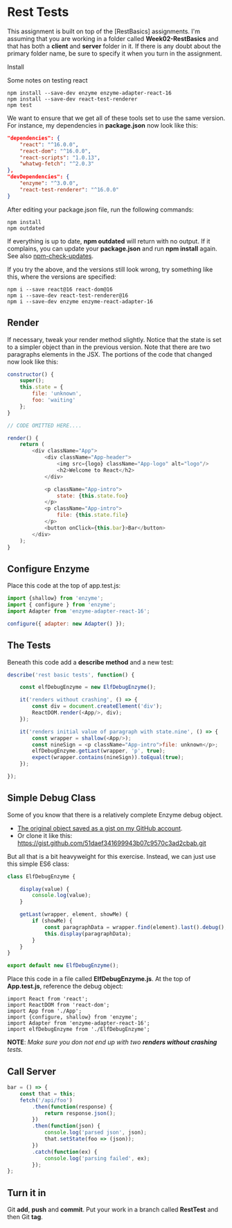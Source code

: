 # Rest Tests

This assignment is built on top of the [RestBasics] assignments. I'm assuming that you are working in a folder called **Week02-RestBasics** and that has both a **client** and **server** folder in it. If there is any doubt about the primary folder name, be sure to specify it when you turn in the assignment.

Install

Some notes on testing react

```
npm install --save-dev enzyme enzyme-adapter-react-16
npm install --save-dev react-test-renderer
npm test
```

We want to ensure that we get all of these tools set to use the same version. For instance, my dependencies in **package.json** now look like this:

```json
"dependencies": {
    "react": "^16.0.0",
    "react-dom": "^16.0.0",
    "react-scripts": "1.0.13",
    "whatwg-fetch": "^2.0.3"
},
"devDependencies": {
    "enzyme": "^3.0.0",
    "react-test-renderer": "^16.0.0"
}
```

After editing your package.json file, run the following commands:

```
npm install
npm outdated
```

If everything is up to date, **npm outdated** will return with no output. If it complains, you can update your **package.json** and run **npm install** again. See also [npm-check-updates](https://www.npmjs.com/package/npm-check-updates).

If you try the above, and the versions still look wrong, try something like this, where the versions are specified:

```
npm i --save react@16 react-dom@16
npm i --save-dev react-test-renderer@16
npm i --save-dev enzyme enzyme-react-adapter-16
```

## Render

If necessary, tweak your render method slightly. Notice that the state is set to a simpler object than in the previous version. Note that there are two paragraphs elements in the JSX. The portions of the code that changed now look like this:

```javascript
constructor() {
    super();
    this.state = {
        file: 'unknown',
        foo: 'waiting'
    };
}

// CODE OMITTED HERE....

render() {
    return (
        <div className="App">
            <div className="App-header">
                <img src={logo} className="App-logo" alt="logo"/>
                <h2>Welcome to React</h2>
            </div>

            <p className="App-intro">
                state: {this.state.foo}
            </p>
            <p className="App-intro">
                file: {this.state.file}
            </p>
            <button onClick={this.bar}>Bar</button>
        </div>
    );
}
```

## Configure Enzyme

Place this code at the top of app.test.js:

```javascript
import {shallow} from 'enzyme';
import { configure } from 'enzyme';
import Adapter from 'enzyme-adapter-react-16';

configure({ adapter: new Adapter() });
```

## The Tests

Beneath this code add a **describe method** and a new test:

```javascript
describe('rest basic tests', function() {

    const elfDebugEnzyme = new ElfDebugEnzyme();

    it('renders without crashing', () => {
        const div = document.createElement('div');
        ReactDOM.render(<App/>, div);
    });

    it('renders initial value of paragraph with state.nine', () => {
        const wrapper = shallow(<App/>);
        const nineSign = <p className="App-intro">file: unknown</p>;
        elfDebugEnzyme.getLast(wrapper, 'p', true);
        expect(wrapper.contains(nineSign)).toEqual(true);
    });

});
```

## Simple Debug Class

Some of you know that there is a relatively complete Enzyme debug object.

- [The original object saved as a gist on my GitHub account][enz-debug].
- Or clone it like this: https://gist.github.com/51daef341699943b07c9570c3ad2cbab.git

But all that is a bit heavyweight for this exercise. Instead, we can just use this simple ES6 class:

```javascript
class ElfDebugEnzyme {

    display(value) {
        console.log(value);
    }

    getLast(wrapper, element, showMe) {
        if (showMe) {
            const paragraphData = wrapper.find(element).last().debug();
            this.display(paragraphData);
        }
    }
}

export default new ElfDebugEnzyme();
```

Place this code in a file called **ElfDebugEnzyme.js**. At the top of **App.test.js**, reference the debug object:

```
import React from 'react';
import ReactDOM from 'react-dom';
import App from './App';
import {configure, shallow} from 'enzyme';
import Adapter from 'enzyme-adapter-react-16';
import elfDebugEnzyme from './ElfDebugEnzyme';
```

**NOTE**: _Make sure you don not end up with two **renders without crashing** tests._

## Call Server

```javascript
bar = () => {
    const that = this;
    fetch('/api/foo')
        .then(function(response) {
            return response.json();
        })
        .then(function(json) {
            console.log('parsed json', json);
            that.setState(foo => (json));
        })
        .catch(function(ex) {
            console.log('parsing failed', ex);
        });
};
```

## Turn it in

Git **add**, **push** and **commit**. Put your work in a branch called **RestTest** and then Git **tag**.

[enz-debug]: https://gist.github.com/charliecalvert/51daef341699943b07c9570c3ad2cbab#file-elfdebugenzyme-js

